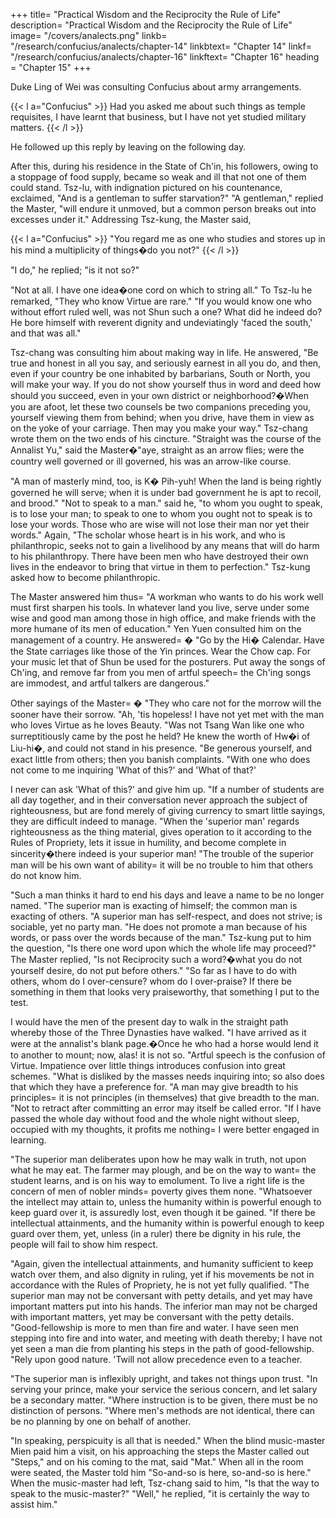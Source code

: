 +++
title=  "Practical Wisdom and the Reciprocity the Rule of Life"
description=  "Practical Wisdom and the Reciprocity the Rule of Life"
image=  "/covers/analects.png"
linkb=  "/research/confucius/analects/chapter-14"
linkbtext=  "Chapter 14"
linkf=  "/research/confucius/analects/chapter-16"
linkftext=  "Chapter 16"
heading =  "Chapter 15"
+++ 

Duke Ling of Wei was consulting Confucius about army arrangements.

{{< l a="Confucius" >}}
Had you asked me about such things as temple requisites, I have learnt that business, but I have not yet studied military matters.
{{< /l >}}

He followed up this reply by leaving on the following day.

After this, during his residence in the State of Ch'in, his followers, owing to a stoppage of food supply, became so weak and ill that not one of them could stand. Tsz-lu, with indignation pictured on his countenance, exclaimed, "And is a gentleman to suffer starvation?" "A gentleman," replied the Master, "will endure it unmoved, but a common person breaks out into excesses under it." Addressing Tsz-kung, the Master said, 

{{< l a="Confucius" >}}
"You regard me as one who studies and stores up in his mind a multiplicity of things�do you not?"
{{< /l >}}


"I do," he replied; "is it not so?"

"Not at all. I have one idea�one cord on which to string all." To Tsz-lu he remarked, "They who know Virtue are rare." "If you would know one who without effort ruled well, was not Shun such a one? What did he indeed do? He bore himself with reverent dignity and undeviatingly 'faced the south,' and that was all." 

Tsz-chang was consulting him about making way in life. He answered, "Be true and honest in all you say, and seriously earnest in all you do, and then, even if your country be one inhabited by barbarians, South or North, you will make your way. If you do not show yourself thus in word and deed how should you succeed, even in your own district or neighborhood?�When you are afoot, let these two counsels be two companions preceding you, yourself viewing them from behind; when you drive, have them in view as on the yoke of your carriage. Then may you make your way." Tsz-chang wrote them on the two ends of his cincture. "Straight was the course of the Annalist Yu," said the Master�"aye, straight as an arrow flies; were the country well governed or ill governed, his was an arrow-like course. 

"A man of masterly mind, too, is K� Pih-yuh! When the land is being rightly governed he will serve; when it is under bad government he is apt to recoil, and brood." "Not to speak to a man." said he, "to whom you ought to speak, is to lose your man; to speak to one to whom you ought not to speak is to lose your words. Those who are wise will not lose their man nor yet their words." Again, "The scholar whose heart is in his work, and who is philanthropic, seeks not to gain a livelihood by any means that will do harm to his philanthropy. There have been men who have destroyed their own lives in the endeavor to bring that virtue in them to perfection." Tsz-kung asked how to become philanthropic. 

The Master answered him thus=  "A workman who wants to do his work well must first sharpen his tools. In whatever land you live, serve under some wise and good man among those in high office, and make friends with the more humane of its men of education." Yen Yuen consulted him on the management of a country. He answered= � "Go by the Hi� Calendar. Have the State carriages like those of the Yin princes. Wear the Chow cap. For your music let that of Shun be used for the posturers. Put away the songs of Ch'ing, and remove far from you men of artful speech=  the Ch'ing songs are immodest, and artful talkers are dangerous." 

Other sayings of the Master= � "They who care not for the morrow will the sooner have their sorrow. "Ah, 'tis hopeless! I have not yet met with the man who loves Virtue as he loves Beauty. "Was not Tsang Wan like one who surreptitiously came by the post he held? He knew the worth of Hw�i of Liu-hi�, and could not stand in his presence. "Be generous yourself, and exact little from others; then you banish complaints. "With one who does not come to me inquiring 'What of this?' and 'What of that?' 

I never can ask 'What of this?' and give him up. "If a number of students are all day together, and in their conversation never approach the subject of righteousness, but are fond merely of giving currency to smart little sayings, they are difficult indeed to manage. "When the 'superior man' regards righteousness as the thing material, gives operation to it according to the Rules of Propriety, lets it issue in humility, and become complete in sincerity�there indeed is your superior man! "The trouble of the superior man will be his own want of ability=  it will be no trouble to him that others do not know him. 

"Such a man thinks it hard to end his days and leave a name to be no longer named. "The superior man is exacting of himself; the common man is exacting of others. "A superior man has self-respect, and does not strive; is sociable, yet no party man. "He does not promote a man because of his words, or pass over the words because of the man." Tsz-kung put to him the question, "Is there one word upon which the whole life may proceed?" The Master replied, "Is not Reciprocity such a word?�what you do not yourself desire, do not put before others." "So far as I have to do with others, whom do I over-censure? whom do I over-praise? If there be something in them that looks very praiseworthy, that something I put to the test. 

I would have the men of the present day to walk in the straight path whereby those of the Three Dynasties have walked. "I have arrived as it were at the annalist's blank page.�Once he who had a horse would lend it to another to mount; now, alas! it is not so. "Artful speech is the confusion of Virtue. Impatience over little things introduces confusion into great schemes. "What is disliked by the masses needs inquiring into; so also does that which they have a preference for. "A man may give breadth to his principles=  it is not principles (in themselves) that give breadth to the man. "Not to retract after committing an error may itself be called error. "If I have passed the whole day without food and the whole night without sleep, occupied with my thoughts, it profits me nothing=  I were better engaged in learning. 

"The superior man deliberates upon how he may walk in truth, not upon what he may eat. The farmer may plough, and be on the way to want=  the student learns, and is on his way to emolument. To live a right life is the concern of men of nobler minds=  poverty gives them none. "Whatsoever the intellect may attain to, unless the humanity within is powerful enough to keep guard over it, is assuredly lost, even though it be gained. "If there be intellectual attainments, and the humanity within is powerful enough to keep guard over them, yet, unless (in a ruler) there be dignity in his rule, the people will fail to show him respect. 

"Again, given the intellectual attainments, and humanity sufficient to keep watch over them, and also dignity in ruling, yet if his movements be not in accordance with the Rules of Propriety, he is not yet fully qualified. "The superior man may not be conversant with petty details, and yet may have important matters put into his hands. The inferior man may not be charged with important matters, yet may be conversant with the petty details. "Good-fellowship is more to men than fire and water. I have seen men stepping into fire and into water, and meeting with death thereby; I have not yet seen a man die from planting his steps in the path of good-fellowship. "Rely upon good nature. 'Twill not allow precedence even to a teacher. 

"The superior man is inflexibly upright, and takes not things upon trust. "In serving your prince, make your service the serious concern, and let salary be a secondary matter. "Where instruction is to be given, there must be no distinction of persons. "Where men's methods are not identical, there can be no planning by one on behalf of another. 

"In speaking, perspicuity is all that is needed." When the blind music-master Mien paid him a visit, on his approaching the steps the Master called out "Steps," and on his coming to the mat, said "Mat." When all in the room were seated, the Master told him "So-and-so is here, so-and-so is here." When the music-master had left, Tsz-chang said to him, "Is that the way to speak to the music-master?" "Well," he replied, "it is certainly the way to assist him." 